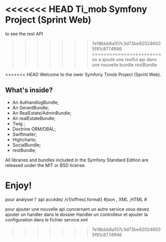 <<<<<<< HEAD
Ti_mob Symfony Project (Sprint Web)
=======
to see the rest API
>>>>>>> 7e18bbb8a107c3d73be920246505f91c8774ff46
========================
on a ajouté une restful api dans une nouvelle bundle restBundle

<<<<<<< HEAD
Welcome to the ower Symfony Timob Project (Sprint Web).

What's inside?
--------------

  * An AuthandlogBundle;
  * An GerantBundle;
  * An RealEstate/AdminBundle;
  * An realEstateBundle;
  * Twig ;
  * Doctrine ORM/DBAL;
  * Swiftmailer;
  * Highcharts;
  * SocialBundle;
  * restBundle;

All libraries and bundles included in the Symfony Standard Edition are
released under the MIT or BSD license.

Enjoy!
=======
pour analyser l' api accédez /v1/offres{.format} #json , XML ,HTML #


pour ajouter une nouvelle api concernant un autre service vous devez ajouter un handler dans le dossier Handler
un controlleur et ajouter la configuration dans le fichier service.xml
>>>>>>> 7e18bbb8a107c3d73be920246505f91c8774ff46
